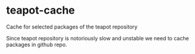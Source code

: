# teapot-cache
Cache for selected packages of the teapot repository

Since teapot repository is notoriously slow and unstable we need to cache packages in github repo.

